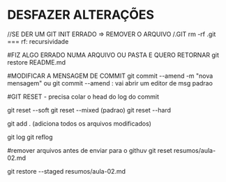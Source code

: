 # DESFAZER ALTERAÇÕES
//SE DER UM GIT INIT ERRADO => REMOVER O ARQUIVO /.GIT
rm -rf .git === rf: recursividade

#FIZ ALGO ERRADO NUMA ARQUIVO OU PASTA E QUERO RETORNAR
git restore README.md

#MODIFICAR A MENSAGEM DE COMMIT
git commit --amend -m "nova mensagem"
ou
git commit --amend : vai abrir um editor de msg padrao

#GIT RESET - precisa colar o head do log do commit

git reset --soft
git reset --mixed (padrao)
git reset --hard

git add . (adiciona todos os arquivos modificados)

git log
git reflog

#remover arquivos antes de enviar para o githuv
git reset resumos/aula-02.md

git restore --staged resumos/aula-02.md

